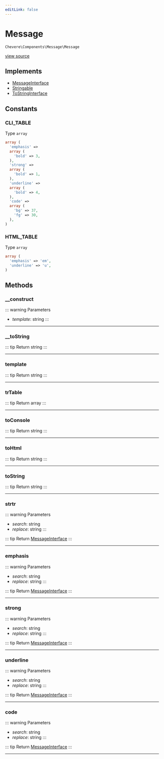 ```yaml
---
editLink: false
---
```


# Message

`Chevere\Components\Message\Message`

[view source](https://github.com/chevere/chevere/blob/master/src/Chevere/Components/Message/Message.php)

## Implements

- [MessageInterface](../../Interfaces/Message/MessageInterface.md)
- [Stringable](https://www.php.net/manual/class.stringable)
- [ToStringInterface](../../Interfaces/Common/ToStringInterface.md)

## Constants

### CLI_TABLE

Type `array`

```php
array (
  'emphasis' => 
  array (
    'bold' => 3,
  ),
  'strong' => 
  array (
    'bold' => 1,
  ),
  'underline' => 
  array (
    'bold' => 4,
  ),
  'code' => 
  array (
    'bg' => 37,
    'fg' => 30,
  ),
)
```

### HTML_TABLE

Type `array`

```php
array (
  'emphasis' => 'em',
  'underline' => 'u',
)
```

## Methods

### __construct

::: warning Parameters
- *template*: string
:::

---

### __toString

::: tip Return
string
:::

---

### template

::: tip Return
string
:::

---

### trTable

::: tip Return
array
:::

---

### toConsole

::: tip Return
string
:::

---

### toHtml

::: tip Return
string
:::

---

### toString

::: tip Return
string
:::

---

### strtr

::: warning Parameters
- *search*: string
- *replace*: string
:::

::: tip Return
[MessageInterface](../../Interfaces/Message/MessageInterface.md)
:::

---

### emphasis

::: warning Parameters
- *search*: string
- *replace*: string
:::

::: tip Return
[MessageInterface](../../Interfaces/Message/MessageInterface.md)
:::

---

### strong

::: warning Parameters
- *search*: string
- *replace*: string
:::

::: tip Return
[MessageInterface](../../Interfaces/Message/MessageInterface.md)
:::

---

### underline

::: warning Parameters
- *search*: string
- *replace*: string
:::

::: tip Return
[MessageInterface](../../Interfaces/Message/MessageInterface.md)
:::

---

### code

::: warning Parameters
- *search*: string
- *replace*: string
:::

::: tip Return
[MessageInterface](../../Interfaces/Message/MessageInterface.md)
:::

---
